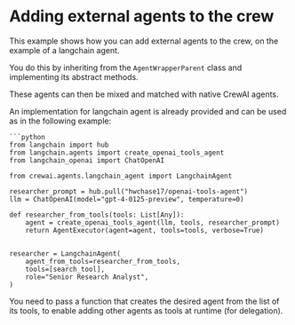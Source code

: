 # Adding external agents to the crew

This example shows how you can add external agents to the crew, on the example of a langchain agent.

You do this by inheriting from the `AgentWrapperParent` class and implementing its abstract methods.

These agents can then be mixed and matched with native CrewAI agents.

An implementation for langchain agent is already provided and can be used as in the following example:

    ```python
    from langchain import hub
    from langchain.agents import create_openai_tools_agent
    from langchain_openai import ChatOpenAI
    
    from crewai.agents.langchain_agent import LangchainAgent
    
    researcher_prompt = hub.pull("hwchase17/openai-tools-agent")
    llm = ChatOpenAI(model="gpt-4-0125-preview", temperature=0)
    
    def researcher_from_tools(tools: List[Any]):
        agent = create_openai_tools_agent(llm, tools, researcher_prompt)
        return AgentExecutor(agent=agent, tools=tools, verbose=True)
    
    
    researcher = LangchainAgent(
        agent_from_tools=researcher_from_tools,
        tools=[search_tool],
        role="Senior Research Analyst",
    )

You need to pass a function that creates the desired agent from the list of its tools, to enable adding other agents as tools at runtime (for delegation).
